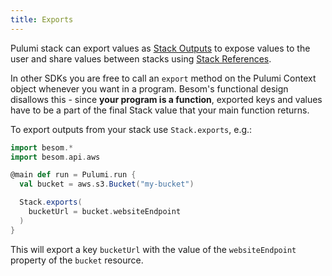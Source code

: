 ```yaml
---
title: Exports
---
```


Pulumi stack can export values as [Stack Outputs](basics.md#stack-outputs)
to expose values to the user and share values between stacks using [Stack References](basics.md#stack-references).

In other SDKs you are free to call an `export` method on the Pulumi Context object whenever you want in a program. 
Besom's functional design disallows this - since **your program is a function**, exported keys and values have to be a part of the final Stack value that your main function returns. 

To export outputs from your stack use `Stack.exports`, e.g.:

```scala
import besom.*
import besom.api.aws

@main def run = Pulumi.run {
  val bucket = aws.s3.Bucket("my-bucket") 

  Stack.exports(
    bucketUrl = bucket.websiteEndpoint
  )
}
```

This will export a key `bucketUrl` with the value of the `websiteEndpoint` property of the `bucket` resource.

